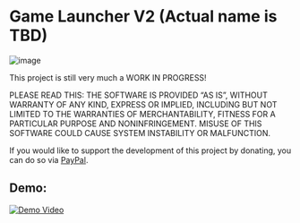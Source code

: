 # Game Launcher V2 (Actual name is TBD)

![image](https://user-images.githubusercontent.com/20888782/202249516-66eb95de-6fd7-4107-863a-e3e4a38f11c7.png)

This project is still very much a WORK IN PROGRESS!

PLEASE READ THIS: THE SOFTWARE IS PROVIDED “AS IS”, WITHOUT WARRANTY OF ANY KIND, EXPRESS OR IMPLIED, INCLUDING BUT NOT LIMITED TO THE WARRANTIES OF MERCHANTABILITY, FITNESS FOR A PARTICULAR PURPOSE AND NONINFRINGEMENT. MISUSE OF THIS SOFTWARE COULD CAUSE SYSTEM INSTABILITY OR MALFUNCTION.

If you would like to support the development of this project by donating, you can do so via [PayPal](https://www.paypal.me/JamesCJ60).

## Demo:
[![Demo Video](https://img.youtube.com/vi/JWYWXzEWq8g/0.jpg)](https://youtu.be/JWYWXzEWq8g)
